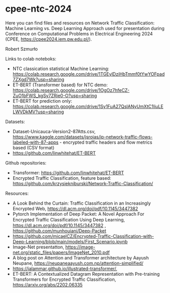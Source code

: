# cpee-ntc-2024

Here you can find files and resources on Network Traffic Classification: Machine Learning vs. Deep Learning Approach used for presentation during Conference on Computational Problems in Electrical Engineering 2024 (CPEE, https://cpee2024.iem.pw.edu.pl/).

Robert Szmurło

Links to colab noteboks:
 * NTC classication statistical Machine Learning: https://colab.research.google.com/drive/1TGEylDziHbTmmf0tYwYOFpad7ZXgd7Wk?usp=sharing
 * ET-BERT (Transformer based) for NTC demo: https://colab.research.google.com/drive/1OgOz7hfeCZ-ZuO1bFWS_kgSy7ZRie0-O?usp=sharing
 * ET-BERT for prediction only: https://colab.research.google.com/drive/1Sy1FuA27QslANyUmXtC1IiuLELWVDkMV?usp=sharing

Datasets:

 * Dataset-Unicauca-Version2-87Atts.csv, https://www.kaggle.com/datasets/jsrojas/ip-network-traffic-flows-labeled-with-87-apps - encrypted traffic headers and flow metrics based (CSV format)
 * https://github.com/linwhitehat/ET-BERT

Github repositories:

 * Transformer: https://github.com/linwhitehat/ET-BERT
 * Encrypted Traffic Classification, feature based: https://github.com/krzysiekniburski/Network-Traffic-Classification/

Resources:

* A Look Behind the Curtain: Traffic Classification in an Increasingly Encrypted Web, https://dl.acm.org/doi/pdf/10.1145/3447382
* Pytorch Implementation of Deep Packet: A Novel Approach For Encrypted Traﬃc Classiﬁcation Using Deep Learning, https://dl.acm.org/doi/pdf/10.1145/3447382 , https://github.com/munhouiani/Deep-Packet
* https://github.com/micaelCZ/Encrypted-Traffic-Classification-with-Deep-Learning/blob/main/models/First_Scenario.ipynb
* Image-Net presentatton, https://image-net.org/static_files/papers/ImageNet_2010.pdf
* A blog post on Attention and Transformer architecture by Aayush Neupane, https://neupaneaayush.com.np/attention-simplified/
* https://jalammar.github.io/illustrated-transformer/,
* ET-BERT: A Contextualized Datagram Representation with Pre-training Transformers for Encrypted Traffic Classification, https://arxiv.org/abs/2202.06335

